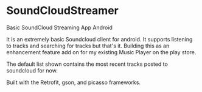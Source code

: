 # SoundCloudStreamer
Basic SoundCloud Streaming App Android

It is an extremely basic Soundcloud client for android. It supports listening to tracks and searching for tracks but that's it. Building this as an enhancement feature add on for my existing Music Player on the play store.

The default list shown contains the most recent tracks posted to soundcloud for now. 

Built with the Retrofit, gson, and picasso frameworks.

